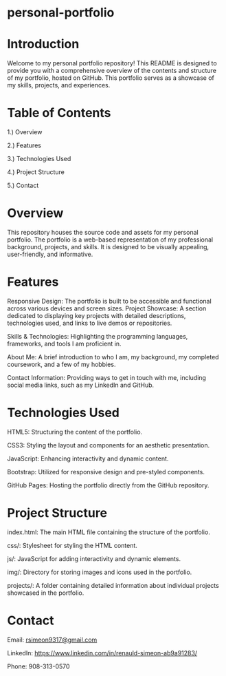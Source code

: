 # personal-portfolio


# Introduction
Welcome to my personal portfolio repository! This README is designed to provide you with a comprehensive overview of the contents and structure of my portfolio, hosted on GitHub. This portfolio serves as a showcase of my skills, projects, and experiences.

# Table of Contents
1.) Overview

2.) Features

3.) Technologies Used

4.) Project Structure

5.) Contact



# Overview
This repository houses the source code and assets for my personal portfolio. The portfolio is a web-based representation of my professional background, projects, and skills. It is designed to be visually appealing, user-friendly, and informative.


# Features
Responsive Design: The portfolio is built to be accessible and functional across various devices and screen sizes.
Project Showcase: A section dedicated to displaying key projects with detailed descriptions, technologies used, and links to live demos or repositories.

Skills & Technologies: Highlighting the programming languages, frameworks, and tools I am proficient in.

About Me: A brief introduction to who I am, my background, my completed coursework, and a few of my hobbies.

Contact Information: Providing ways to get in touch with me, including social media links, such as my LinkedIn and GitHub.


# Technologies Used

HTML5: Structuring the content of the portfolio.

CSS3: Styling the layout and components for an aesthetic presentation.

JavaScript: Enhancing interactivity and dynamic content.

Bootstrap: Utilized for responsive design and pre-styled components.

GitHub Pages: Hosting the portfolio directly from the GitHub repository.


# Project Structure

index.html: The main HTML file containing the structure of the portfolio.

css/: Stylesheet for styling the HTML content.

js/: JavaScript for adding interactivity and dynamic elements.

img/: Directory for storing images and icons used in the portfolio.

projects/: A folder containing detailed information about individual projects showcased in the portfolio.


# Contact
Email: rsimeon9317@gmail.com

LinkedIn: https://www.linkedin.com/in/renauld-simeon-ab9a91283/

Phone: 908-313-0570
